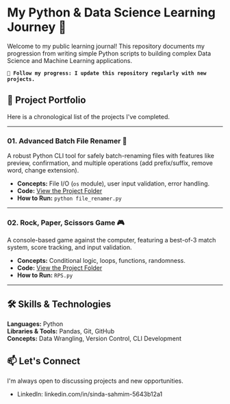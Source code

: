 # My Python & Data Science Learning Journey 🚀

Welcome to my public learning journal! This repository documents my progression from writing simple Python scripts to building complex Data Science and Machine Learning applications.

**`📍 Follow my progress: I update this repository regularly with new projects.`**

## 📂 Project Portfolio

Here is a chronological list of the projects I've completed.

---

### 01. Advanced Batch File Renamer 🔧
A robust Python CLI tool for safely batch-renaming files with features like preview, confirmation, and multiple operations (add prefix/suffix, remove word, change extension).

*   **Concepts:** File I/O (`os` module), user input validation, error handling.
*   **Code:** [View the Project Folder](/batch_file_renamer)
*   **How to Run:** `python file_renamer.py`

---

### 02. Rock, Paper, Scissors Game 🎮
A console-based game against the computer, featuring a best-of-3 match system, score tracking, and input validation.

*   **Concepts:** Conditional logic, loops, functions, randomness.
*   **Code:** [View the Project Folder](rock_paper_scissors)
*   **How to Run:** `RPS.py`

---

## 🛠️ Skills & Technologies

**Languages:** Python  
**Libraries & Tools:** Pandas, Git, GitHub  
**Concepts:** Data Wrangling, Version Control, CLI Development

## 📫 Let's Connect
I'm always open to discussing projects and new opportunities.
*   LinkedIn: linkedin.com/in/sinda-sahmim-5643b12a1

